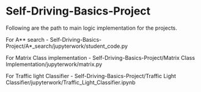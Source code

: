 # Self-Driving-Basics-Project

Following are the path to main logic implementation for the projects. 

For A** search - Self-Driving-Basics-Project/A*_search/jupyterwork/student_code.py

For Matrix Class implementation -  Self-Driving-Basics-Project/Matrix Class Implementation/jupyterwork/matrix.py

For Traffic light Classifier - Self-Driving-Basics-Project/Traffic Light Classifier/jupyterwork/Traffic_Light_Classifier.ipynb
